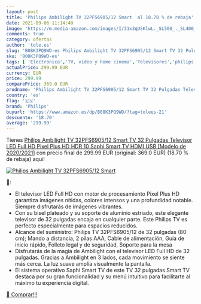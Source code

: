 ```yaml
---
layout: post
title: 'Philips Ambilight TV 32PFS6905/12 Smart  al 18.70 % de rebaja'
date: 2021-09-06 11:14:40
image: 'https://m.media-amazon.com/images/I/31x3qUSKlwL._SL500_._SL400_.jpg'
comments: true
category: ofertas
author: 'tole.es'
slug: 'B08K3PQ9WD-es Philips Ambilight TV 32PFS6905/12 Smart TV 32 Pulgadas...'
sku: 'B08K3PQ9WD-es'
tags: [ 'Electrónica','TV, vídeo y home cinema','Televisores','philips','smart','televisor','tv', ]
actualPrice: 299.99 EUR
currency: EUR
price: 299.99
comparePrice: 369.0 EUR
prodname: 'Philips Ambilight TV 32PFS6905/12 Smart TV 32 Pulgadas Televisor LED Full HD  Pixel Plus HD  HDR 10  Saphi Smart TV  HDMI  USB  [Modelo de 2020/2021]'
country: 'es'
flag: '🇪🇸'
brand: 'Philips'
buyurl: 'https://www.amazon.es/dp/B08K3PQ9WD/?tag=tolees-21'
descuento: '18.70'
average: '299.99'
---
```


Tienes [Philips Ambilight TV 32PFS6905/12 Smart TV 32 Pulgadas Televisor LED Full HD  Pixel Plus HD  HDR 10  Saphi Smart TV  HDMI  USB  [Modelo de 2020/2021]](https://www.amazon.es/dp/B08K3PQ9WD/?tag=tolees-21) con precio final de  299.99 EUR (original: 369.0 EUR) (18.70 %  de rebaja) aqui!

[![Philips Ambilight TV 32PFS6905/12 Smart ](https://m.media-amazon.com/images/I/31x3qUSKlwL._SL500_._SL400_.jpg)](https://www.amazon.es/dp/B08K3PQ9WD/?tag=tolees-21)

🔎:

- El televisor LED Full HD con motor de procesamiento Pixel Plus HD garantiza imágenes nítidas, colores intensos y una profundidad notable. Siempre disfrutarás de imágenes vibrantes.
- Con su bisel plateado y su soporte de aluminio estriado, este elegante televisor de 32 pulgadas encaja en cualquier parte. Este Philips TV es perfecto especialmente para espacios reducidos.
- Alcance del suministro: Philips TV 32PFS6905/12 de 32 pulgadas (80 cm); Mando a distancia, 2 pilas AAA, Cable de alimentación, Guía de inicio rápido, Folleto legal y de seguridad, Soporte para la mesa
- Disfrutarás de la magia de Ambilight con el televisor LED Full HD de 32 pulgadas. Gracias a Ambilight en 3 lados, cada movimiento se siente más cerca. La luz suave amplía visualmente la pantalla.
- El sistema operativo Saphi Smart TV de este TV 32 pulgadas Smart TV destaca por su gran funcionalidad y su menú intuitivo para facilitarte al máximo tu experiencia digital.

[🛒 Comprar!!!](https://www.amazon.es/dp/B08K3PQ9WD/?tag=tolees-21)
